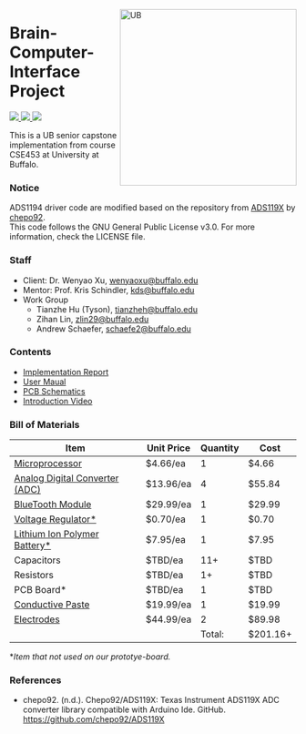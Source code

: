 <a href="https://engineering.buffalo.edu/computer-science-engineering.html"><img align="right" src="https://www-student.cse.buffalo.edu/img/Department-of-Computer-Science-and-Engineering.png" alt="UB" width="310"></a>

# Brain-Computer-Interface Project
<a href="https://github.com/Tyson-Hu/Brain-Computer-Interface_Project/issues"> <img src="https://img.shields.io/github/issues/Tyson-Hu/Brain-Computer-Interface_Project"/> </a>
<a href="https://github.com/Tyson-Hu/Brain-Computer-Interface_Project/blob/master/LICENSE"> <img src="https://img.shields.io/github/license/Tyson-Hu/Brain-Computer-Interface_Project"/> </a>
<a href="https://github.com/Tyson-Hu/Brain-Computer-Interface_Project/commits/master"> <img src="https://img.shields.io/github/last-commit/Tyson-Hu/Brain-Computer-Interface_Project"/> </a>

This is a UB senior capstone implementation from course CSE453 at University at Buffalo.

### Notice 
ADS1194 driver code are modified based on the repository from [ADS119X](https://github.com/chepo92/ADS119X) by [chepo92](https://github.com/chepo92).      
This code follows the GNU General Public License v3.0. For more information, check the LICENSE file. 

### Staff
- Client: Dr. Wenyao Xu, wenyaoxu@buffalo.edu
- Mentor: Prof. Kris Schindler, kds@buffalo.edu
- Work Group
  - Tianzhe Hu (Tyson), tianzheh@buffalo.edu
  - Zihan Lin, zlin29@buffalo.edu
  - Andrew Schaefer, schaefe2@buffalo.edu

### Contents
- [Implementation Report](https://github.com/Tyson-Hu/Brain-Computer-Interface_Project/blob/master/Doc/BCI_Implementation_Report.pdf)
- [User Maual](https://github.com/Tyson-Hu/Brain-Computer-Interface_Project/blob/master/Doc/BCI%20Prototype%20User%20Manual.pdf)
- [PCB Schematics](https://github.com/Tyson-Hu/Brain-Computer-Interface_Project/blob/master/Doc/PCB_schematics.pdf)
- [Introduction Video](https://github.com/Tyson-Hu/Brain-Computer-Interface_Project/blob/master/Doc/Introduction_video.mp4)

### Bill of Materials 
| Item | Unit Price | Quantity | Cost |
| ---- | ---- | ---- | ---- |
| [Microprocessor](https://www.digikey.com/en/products/detail/microchip-technology/ATMEGA328P-PU/1914589) | $4.66/ea | 1 | $4.66 |
| [Analog Digital Converter (ADC)](https://www.digikey.com/en/products/detail/texas-instruments/ADS1194CPAG/2440834) | $13.96/ea | 4 | $55.84 |
| [BlueTooth Module](https://www.digikey.com/en/products/detail/digilent,-inc./410-214/3902828) | $29.99/ea | 1 | $29.99 |
| [Voltage Regulator*](https://www.mouser.com/ProductDetail/Texas-Instruments/LP5907MFX-3.3-NOPB?qs=biyDIajrTn6NhrJCoL%2FdSQ%3D%3D) | $0.70/ea | 1 | $0.70 |
| [Lithium Ion Polymer Battery*](https://www.adafruit.com/product/1578) | $7.95/ea | 1 | $7.95 |
| Capacitors | $TBD/ea | 11+ | $TBD |
| Resistors | $TBD/ea | 1+ | $TBD |
| PCB Board* | $TBD/ea | 1 | $TBD |
| [Conductive Paste](https://shop.openbci.com/collections/frontpage/products/ten20-conductive-paste-8oz-jar) | $19.99/ea | 1 | $19.99 |
| [Electrodes](https://shop.openbci.com/products/openbci-gold-cup-electrodes) | $44.99/ea | 2 | $89.98 |
||| Total:| $201.16+ |     

**Item that not used on our prototye-board.*

### References
- chepo92. (n.d.). Chepo92/ADS119X: Texas Instrument ADS119X ADC converter library compatible with Arduino Ide. GitHub. https://github.com/chepo92/ADS119X 
